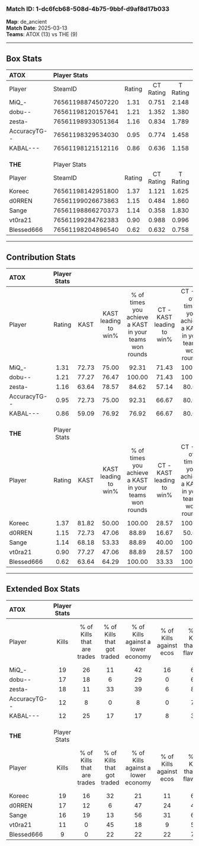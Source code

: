 ### Match ID: 1-dc6fcb68-508d-4b75-9bbf-d9af8d17b033  
**Map**: de_ancient  
**Match Date**: 2025-03-13  
**Teams**: ATOX (13) vs THE (9)  

---  

## Box Stats  

| **ATOX**     | Player Stats      |        |           |          |       |      |       |         |        |      |     |
| :- | :- | :-: | :-: | :-: | :-: | :-: | :-: | :-: | :-: | :-: | :-: |
| Player       | SteamID           | Rating | CT Rating | T Rating | KAST  | ADR  | Kills | Assists | Deaths | K/D  | HS% |
| MiQ_-        | 76561198874507220 |  1.31  |   0.751   |  2.148   | 72.73 | 93.7 |  19   |    8    |   15   | 1.27 | 52  |
| dobu--       | 76561198120157641 |  1.21  |   1.352   |  1.380   | 77.27 | 65.6 |  17   |    5    |   13   | 1.31 | 47  |
| zesta-       | 76561198933051364 |  1.16  |   0.834   |  1.789   | 63.64 | 98.2 |  18   |    6    |   17   | 1.06 | 72  |
| AccuracyTG-- | 76561198329534030 |  0.95  |   0.774   |  1.458   | 72.73 | 70.8 |  12   |    6    |   15   | 0.80 | 66  |
| KABAL---     | 76561198121512116 |  0.86  |   0.636   |  1.158   | 59.09 | 63.6 |  12   |    2    |   13   | 0.92 | 33  |
|              |                   |        |           |          |       |      |       |         |        |      |     |
|              |                   |        |           |          |       |      |       |         |        |      |     |
|              |                   |        |           |          |       |      |       |         |        |      |     |
| **THE**      | Player Stats      |        |           |          |       |      |       |         |        |      |     |
| Player       | SteamID           | Rating | CT Rating | T Rating | KAST  | ADR  | Kills | Assists | Deaths | K/D  | HS% |
| Koreec       | 76561198142951800 |  1.37  |   1.121   |  1.625   | 81.82 | 98.6 |  19   |    8    |   16   | 1.19 | 47  |
| d0RREN       | 76561199026673863 |  1.15  |   0.484   |  1.860   | 72.73 | 75.8 |  17   |    3    |   15   | 1.13 | 41  |
| Sange        | 76561198866270373 |  1.14  |   0.358   |  1.830   | 68.18 | 89.1 |  16   |    6    |   15   | 1.07 | 50  |
| vt0ra21      | 76561199284762383 |  0.90  |   0.988   |  0.996   | 77.27 | 66.8 |  11   |    8    |   17   | 0.65 | 63  |
| Blessed666   | 76561198204896540 |  0.62  |   0.632   |  0.758   | 63.64 | 38.6 |   9   |    2    |   16   | 0.56 | 33  |
---  

## Contribution Stats  

| **ATOX**     | Player Stats |       |                      |                                                        |                           |                                                             |                          |                                                            |
| :- | :-: | :-: | :-: | :-: | :-: | :-: | :-: | :-: |
| Player       |    Rating    | KAST  | KAST leading to win% | % of times you achieve a KAST in your teams won rounds | CT - KAST leading to win% | CT - % of times you achieve a KAST in your teams won rounds | T - KAST leading to win% | T - % of times you achieve a KAST in your teams won rounds |
| MiQ_-        |     1.31     | 72.73 |        75.00         |                         92.31                          |           71.43           |                           100.00                            |          77.78           |                           87.50                            |
| dobu--       |     1.21     | 77.27 |        76.47         |                         100.00                         |           71.43           |                           100.00                            |          80.00           |                           100.00                           |
| zesta-       |     1.16     | 63.64 |        78.57         |                         84.62                          |           57.14           |                            80.00                            |          100.00          |                           87.50                            |
| AccuracyTG-- |     0.95     | 72.73 |        75.00         |                         92.31                          |           66.67           |                            80.00                            |          80.00           |                           100.00                           |
| KABAL---     |     0.86     | 59.09 |        76.92         |                         76.92                          |           66.67           |                            80.00                            |          85.71           |                           75.00                            |
|              |              |       |                      |                                                        |                           |                                                             |                          |                                                            |
|              |              |       |                      |                                                        |                           |                                                             |                          |                                                            |
|              |              |       |                      |                                                        |                           |                                                             |                          |                                                            |
| **THE**      | Player Stats |       |                      |                                                        |                           |                                                             |                          |                                                            |
| Player       |    Rating    | KAST  | KAST leading to win% | % of times you achieve a KAST in your teams won rounds | CT - KAST leading to win% | CT - % of times you achieve a KAST in your teams won rounds | T - KAST leading to win% | T - % of times you achieve a KAST in your teams won rounds |
| Koreec       |     1.37     | 81.82 |        50.00         |                         100.00                         |           28.57           |                           100.00                            |          63.64           |                           100.00                           |
| d0RREN       |     1.15     | 72.73 |        47.06         |                         88.89                          |           16.67           |                            50.00                            |          63.64           |                           100.00                           |
| Sange        |     1.14     | 68.18 |        53.33         |                         88.89                          |           40.00           |                           100.00                            |          60.00           |                           85.71                            |
| vt0ra21      |     0.90     | 77.27 |        47.06         |                         88.89                          |           28.57           |                           100.00                            |          60.00           |                           85.71                            |
| Blessed666   |     0.62     | 63.64 |        64.29         |                         100.00                         |           33.33           |                           100.00                            |          87.50           |                           100.00                           |
---  

## Extended Box Stats  

| **ATOX**     | Player Stats |                            |                            |                                    |                         |                              |                                 |        |                             |                                     |                          |                               |                            |
| :- | :-: | :-: | :-: | :-: | :-: | :-: | :-: | :-: | :-: | :-: | :-: | :-: | :-: |
| Player       |    Kills     | % of Kills that are trades | % of Kills that got traded | % of Kills against a lower economy | % of Kills against ecos | % of Kills that are flawless | % of Kills that are close duels | Deaths | % of Deaths that get traded | % of Deaths against a lower economy | % of Deaths against ecos | % of Deaths that are flawless | % of Deaths that are close |
| MiQ_-        |      19      |             26             |             11             |                 42                 |           16            |              63              |               16                |   15   |             20              |                 27                  |            0             |              60               |             13             |
| dobu--       |      17      |             18             |             6              |                 29                 |            0            |              65              |                6                |   13   |             46              |                 15                  |            0             |              46               |             0              |
| zesta-       |      18      |             11             |             33             |                 39                 |            6            |              83              |                0                |   17   |             12              |                 24                  |            0             |              65               |             12             |
| AccuracyTG-- |      12      |             8              |             0              |                 8                  |            0            |              75              |                8                |   15   |             33              |                 33                  |            7             |              67               |             7              |
| KABAL---     |      12      |             25             |             17             |                 17                 |            8            |              33              |               25                |   13   |              0              |                 23                  |            0             |              62               |             0              |
|              |              |                            |                            |                                    |                         |                              |                                 |        |                             |                                     |                          |                               |                            |
|              |              |                            |                            |                                    |                         |                              |                                 |        |                             |                                     |                          |                               |                            |
|              |              |                            |                            |                                    |                         |                              |                                 |        |                             |                                     |                          |                               |                            |
| **THE**      | Player Stats |                            |                            |                                    |                         |                              |                                 |        |                             |                                     |                          |                               |                            |
| Player       |    Kills     | % of Kills that are trades | % of Kills that got traded | % of Kills against a lower economy | % of Kills against ecos | % of Kills that are flawless | % of Kills that are close duels | Deaths | % of Deaths that get traded | % of Deaths against a lower economy | % of Deaths against ecos | % of Deaths that are flawless | % of Deaths that are close |
| Koreec       |      19      |             16             |             32             |                 21                 |           11            |              68              |                5                |   16   |              6              |                 19                  |            6             |              50               |             19             |
| d0RREN       |      17      |             12             |             6              |                 47                 |           24            |              41              |               12                |   15   |             13              |                 27                  |            13            |              80               |             0              |
| Sange        |      16      |             19             |             13             |                 56                 |           31            |              63              |                6                |   15   |              7              |                 20                  |            7             |              60               |             20             |
| vt0ra21      |      11      |             0              |             45             |                 18                 |            9            |              55              |                9                |   17   |             24              |                 29                  |            12            |              65               |             6              |
| Blessed666   |      9       |             0              |             22             |                 22                 |           22            |              78              |                0                |   16   |             19              |                 25                  |            6             |              69               |             6              |
